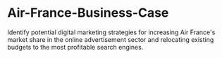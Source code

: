 # Air-France-Business-Case
Identify potential digital marketing strategies for increasing Air France's market share in the online advertisement sector and relocating existing budgets to the most profitable search engines. 
